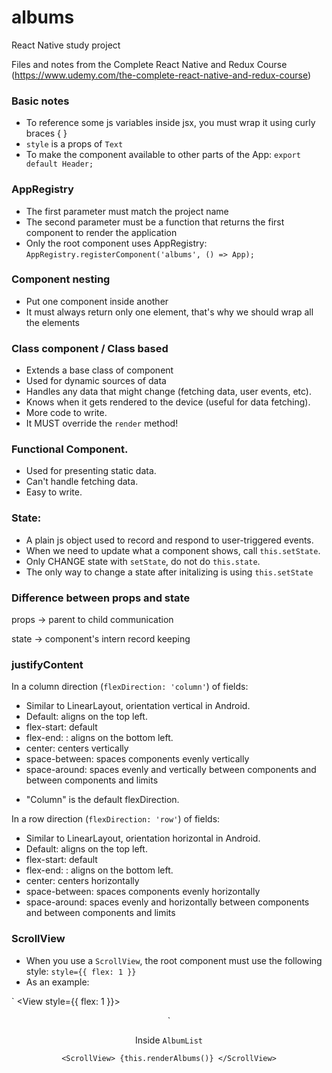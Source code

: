 # albums
React Native study project

Files and notes from the Complete React Native and Redux Course (https://www.udemy.com/the-complete-react-native-and-redux-course)

### Basic notes
- To reference some js variables inside jsx, you must wrap it using curly braces { }
- `style` is a props of `Text`
- To make the component available to other parts of the App:
`export default Header;`

### AppRegistry
- The first parameter must match the project name
- The second parameter must be a function that returns the first component to render the application
- Only the root component uses AppRegistry:
`AppRegistry.registerComponent('albums', () => App);`

### Component nesting
- Put one component inside another
- It must always return only one element, that's why we should wrap all the elements

### Class component / Class based
- Extends a base class of component
- Used for dynamic sources of data
- Handles any data that might change (fetching data, user events, etc).
- Knows when it gets rendered to the device (useful for data fetching).
- More code to write.
- It MUST override the `render` method!

### Functional Component.
- Used for presenting static data.
- Can't handle fetching data.
- Easy to write.

### State:
- A plain js object used to record and respond to user-triggered events.
- When we need to update what a component shows, call `this.setState`.
- Only CHANGE state with `setState`, do not do `this.state`.
- The only way to change a state after initalizing is using `this.setState`

### Difference between props and state
props -> parent to child communication

state -> component's intern record keeping


### justifyContent
In a column direction (`flexDirection: 'column'`) of fields:
- Similar to LinearLayout, orientation vertical in Android.
- Default: aligns on the top left.
- flex-start: default
- flex-end: : aligns on the bottom left.
- center: centers vertically
- space-between: spaces components evenly vertically
- space-around: spaces evenly and vertically between components and between
components and limits
* "Column" is the default flexDirection.

In a row direction (`flexDirection: 'row'`) of fields:
- Similar to LinearLayout, orientation horizontal in Android.
- Default: aligns on the top left.
- flex-start: default
- flex-end: : aligns on the bottom left.
- center: centers horizontally
- space-between: spaces components evenly horizontally
- space-around: spaces evenly and horizontally between components and between
components and limits

### ScrollView
- When you use a `ScrollView`, the root component must use the following style:
`style={{ flex: 1 }}`
- As an example:

`
<View style={{ flex: 1 }}>
  <Header headerText={'Albums!'} />
  <AlbumList />
</View>
`

Inside `AlbumList`

`
<ScrollView>
  {this.renderAlbums()}
</ScrollView>
`
